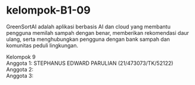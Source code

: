 # kelompok-B1-09  
GreenSortAI adalah aplikasi berbasis AI dan cloud yang membantu pengguna memilah
sampah dengan benar, memberikan rekomendasi daur ulang, serta menghubungkan
pengguna dengan bank sampah dan komunitas peduli lingkungan.  

Kelompok 9  
Anggota 1: STEPHANUS EDWARD PARULIAN (21/473073/TK/52122)  
Anggota 2:  
Anggota 3:  
